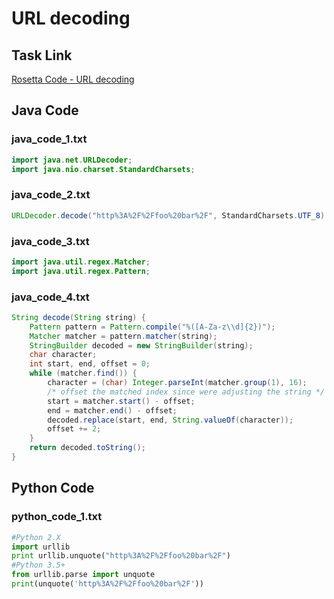 # URL decoding

## Task Link
[Rosetta Code - URL decoding](https://rosettacode.org/wiki/URL_decoding)

## Java Code
### java_code_1.txt
```java
import java.net.URLDecoder;
import java.nio.charset.StandardCharsets;

```

### java_code_2.txt
```java
URLDecoder.decode("http%3A%2F%2Ffoo%20bar%2F", StandardCharsets.UTF_8)

```

### java_code_3.txt
```java
import java.util.regex.Matcher;
import java.util.regex.Pattern;

```

### java_code_4.txt
```java
String decode(String string) {
    Pattern pattern = Pattern.compile("%([A-Za-z\\d]{2})");
    Matcher matcher = pattern.matcher(string);
    StringBuilder decoded = new StringBuilder(string);
    char character;
    int start, end, offset = 0;
    while (matcher.find()) {
        character = (char) Integer.parseInt(matcher.group(1), 16);
        /* offset the matched index since were adjusting the string */
        start = matcher.start() - offset;
        end = matcher.end() - offset;
        decoded.replace(start, end, String.valueOf(character));
        offset += 2;
    }
    return decoded.toString();
}

```

## Python Code
### python_code_1.txt
```python
#Python 2.X
import urllib
print urllib.unquote("http%3A%2F%2Ffoo%20bar%2F")
#Python 3.5+
from urllib.parse import unquote
print(unquote('http%3A%2F%2Ffoo%20bar%2F'))

```

